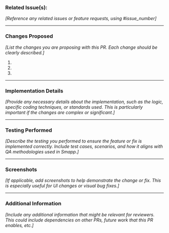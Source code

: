 
### Related Issue(s): 
_[Reference any related issues or feature requests, using #issue_number]_

---

### Changes Proposed
_[List the changes you are proposing with this PR. Each change should be clearly described.]_

1. 
2. 
3. 

---

### Implementation Details
_[Provide any necessary details about the implementation, such as the logic, specific coding techniques, or standards used. This is particularly important if the changes are complex or significant.]_

---

### Testing Performed
_[Describe the testing you performed to ensure the feature or fix is implemented correctly. Include test cases, scenarios, and how it aligns with QA methodologies used in Smapp.]_

---

### Screenshots
_[If applicable, add screenshots to help demonstrate the change or fix. This is especially useful for UI changes or visual bug fixes.]_

---

### Additional Information
_[Include any additional information that might be relevant for reviewers. This could include dependencies on other PRs, future work that this PR enables, etc.]_

